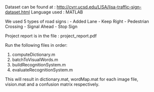 Dataset can be found at : http://cvrr.ucsd.edu/LISA/lisa-traffic-sign-dataset.html
Language used : MATLAB

We used 5 types of road signs : 
    - Added Lane
    - Keep Right
    - Pedestrian Crossing
    - Signal Ahead
    - Stop Sign

Project report is in the file : project_report.pdf

Run the following files in order:

1. computeDictionary.m
2. batchToVisualWords.m
3. buildRecognitionSystem.m
4. evaluateRecognitionSystem.m 

This will result in dictionary.mat, wordMap.mat for each image file, vision.mat and a confusion matrix respectively.

